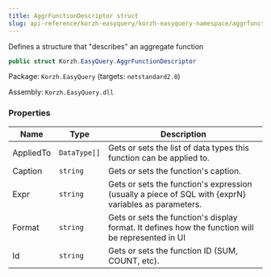 ```yaml
---
title: AggrFunctionDescriptor struct
slug: api-reference/korzh-easyquery/korzh-easyquery-namespace/aggrfunctiondescriptor-struct
---
```


Defines a structure that "describes" an aggregate function
```csharp
public struct Korzh.EasyQuery.AggrFunctionDescriptor

```
Package: `Korzh.EasyQuery` (targets: `netstandard2.0`)

Assembly: `Korzh.EasyQuery.dll`

### Properties

| Name | Type | Description | 
| --- | --- | --- | 
| AppliedTo | `DataType[]` | Gets or sets the list of data types this function can be applied to. | 
| Caption | `string` | Gets or sets the function's caption. | 
| Expr | `string` | Gets or sets the function's expression (usually a piece of SQL with {exprN} variables as parameters. | 
| Format | `string` | Gets or sets the function's display format.  It defines how the function will be represented in UI | 
| Id | `string` | Gets or sets the function ID (SUM, COUNT, etc). |